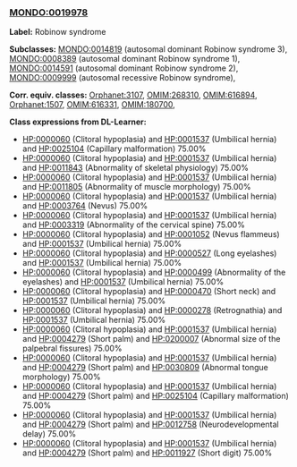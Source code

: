 
### [MONDO:0019978](http://purl.obolibrary.org/obo/MONDO_0019978)
**Label:** Robinow syndrome

**Subclasses:** [MONDO:0014819](http://purl.obolibrary.org/obo/MONDO_0014819) (autosomal dominant Robinow syndrome 3), [MONDO:0008389](http://purl.obolibrary.org/obo/MONDO_0008389) (autosomal dominant Robinow syndrome 1), [MONDO:0014591](http://purl.obolibrary.org/obo/MONDO_0014591) (autosomal dominant Robinow syndrome 2), [MONDO:0009999](http://purl.obolibrary.org/obo/MONDO_0009999) (autosomal recessive Robinow syndrome), 

**Corr. equiv. classes:** [Orphanet:3107](http://www.orpha.net/ORDO/Orphanet_3107), [OMIM:268310](http://purl.obolibrary.org/obo/OMIM_268310), [OMIM:616894](http://purl.obolibrary.org/obo/OMIM_616894), [Orphanet:1507](http://www.orpha.net/ORDO/Orphanet_1507), [OMIM:616331](http://purl.obolibrary.org/obo/OMIM_616331), [OMIM:180700](http://purl.obolibrary.org/obo/OMIM_180700), 

**Class expressions from DL-Learner:**

- [HP:0000060](http://purl.obolibrary.org/obo/HP_0000060) (Clitoral hypoplasia) and [HP:0001537](http://purl.obolibrary.org/obo/HP_0001537) (Umbilical hernia) and [HP:0025104](http://purl.obolibrary.org/obo/HP_0025104) (Capillary malformation) 75.00%
- [HP:0000060](http://purl.obolibrary.org/obo/HP_0000060) (Clitoral hypoplasia) and [HP:0001537](http://purl.obolibrary.org/obo/HP_0001537) (Umbilical hernia) and [HP:0011843](http://purl.obolibrary.org/obo/HP_0011843) (Abnormality of skeletal physiology) 75.00%
- [HP:0000060](http://purl.obolibrary.org/obo/HP_0000060) (Clitoral hypoplasia) and [HP:0001537](http://purl.obolibrary.org/obo/HP_0001537) (Umbilical hernia) and [HP:0011805](http://purl.obolibrary.org/obo/HP_0011805) (Abnormality of muscle morphology) 75.00%
- [HP:0000060](http://purl.obolibrary.org/obo/HP_0000060) (Clitoral hypoplasia) and [HP:0001537](http://purl.obolibrary.org/obo/HP_0001537) (Umbilical hernia) and [HP:0003764](http://purl.obolibrary.org/obo/HP_0003764) (Nevus) 75.00%
- [HP:0000060](http://purl.obolibrary.org/obo/HP_0000060) (Clitoral hypoplasia) and [HP:0001537](http://purl.obolibrary.org/obo/HP_0001537) (Umbilical hernia) and [HP:0003319](http://purl.obolibrary.org/obo/HP_0003319) (Abnormality of the cervical spine) 75.00%
- [HP:0000060](http://purl.obolibrary.org/obo/HP_0000060) (Clitoral hypoplasia) and [HP:0001052](http://purl.obolibrary.org/obo/HP_0001052) (Nevus flammeus) and [HP:0001537](http://purl.obolibrary.org/obo/HP_0001537) (Umbilical hernia) 75.00%
- [HP:0000060](http://purl.obolibrary.org/obo/HP_0000060) (Clitoral hypoplasia) and [HP:0000527](http://purl.obolibrary.org/obo/HP_0000527) (Long eyelashes) and [HP:0001537](http://purl.obolibrary.org/obo/HP_0001537) (Umbilical hernia) 75.00%
- [HP:0000060](http://purl.obolibrary.org/obo/HP_0000060) (Clitoral hypoplasia) and [HP:0000499](http://purl.obolibrary.org/obo/HP_0000499) (Abnormality of the eyelashes) and [HP:0001537](http://purl.obolibrary.org/obo/HP_0001537) (Umbilical hernia) 75.00%
- [HP:0000060](http://purl.obolibrary.org/obo/HP_0000060) (Clitoral hypoplasia) and [HP:0000470](http://purl.obolibrary.org/obo/HP_0000470) (Short neck) and [HP:0001537](http://purl.obolibrary.org/obo/HP_0001537) (Umbilical hernia) 75.00%
- [HP:0000060](http://purl.obolibrary.org/obo/HP_0000060) (Clitoral hypoplasia) and [HP:0000278](http://purl.obolibrary.org/obo/HP_0000278) (Retrognathia) and [HP:0001537](http://purl.obolibrary.org/obo/HP_0001537) (Umbilical hernia) 75.00%
- [HP:0000060](http://purl.obolibrary.org/obo/HP_0000060) (Clitoral hypoplasia) and [HP:0001537](http://purl.obolibrary.org/obo/HP_0001537) (Umbilical hernia) and [HP:0004279](http://purl.obolibrary.org/obo/HP_0004279) (Short palm) and [HP:0200007](http://purl.obolibrary.org/obo/HP_0200007) (Abnormal size of the palpebral fissures) 75.00%
- [HP:0000060](http://purl.obolibrary.org/obo/HP_0000060) (Clitoral hypoplasia) and [HP:0001537](http://purl.obolibrary.org/obo/HP_0001537) (Umbilical hernia) and [HP:0004279](http://purl.obolibrary.org/obo/HP_0004279) (Short palm) and [HP:0030809](http://purl.obolibrary.org/obo/HP_0030809) (Abnormal tongue morphology) 75.00%
- [HP:0000060](http://purl.obolibrary.org/obo/HP_0000060) (Clitoral hypoplasia) and [HP:0001537](http://purl.obolibrary.org/obo/HP_0001537) (Umbilical hernia) and [HP:0004279](http://purl.obolibrary.org/obo/HP_0004279) (Short palm) and [HP:0025104](http://purl.obolibrary.org/obo/HP_0025104) (Capillary malformation) 75.00%
- [HP:0000060](http://purl.obolibrary.org/obo/HP_0000060) (Clitoral hypoplasia) and [HP:0001537](http://purl.obolibrary.org/obo/HP_0001537) (Umbilical hernia) and [HP:0004279](http://purl.obolibrary.org/obo/HP_0004279) (Short palm) and [HP:0012758](http://purl.obolibrary.org/obo/HP_0012758) (Neurodevelopmental delay) 75.00%
- [HP:0000060](http://purl.obolibrary.org/obo/HP_0000060) (Clitoral hypoplasia) and [HP:0001537](http://purl.obolibrary.org/obo/HP_0001537) (Umbilical hernia) and [HP:0004279](http://purl.obolibrary.org/obo/HP_0004279) (Short palm) and [HP:0011927](http://purl.obolibrary.org/obo/HP_0011927) (Short digit) 75.00%


